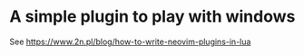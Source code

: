 # A simple plugin to play with windows

See https://www.2n.pl/blog/how-to-write-neovim-plugins-in-lua
